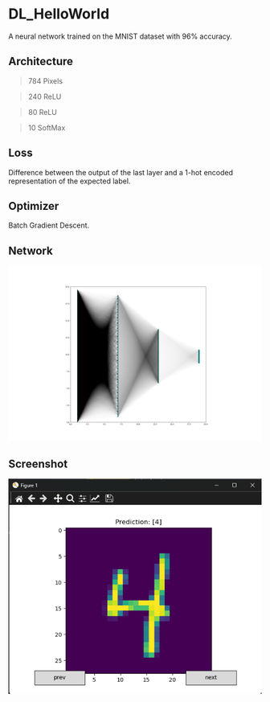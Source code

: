# DL_HelloWorld

A neural network trained on the MNIST dataset with 96% accuracy.

## Architecture
>784 Pixels

>240 ReLU

>80 ReLU

>10 SoftMax

## Loss
Difference between the output of the last layer and a 1-hot encoded representation of the expected label.

## Optimizer
Batch Gradient Descent.

## Network
![Network](net.png)

## Screenshot
![Screenshot](4.png)
